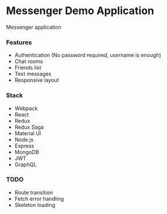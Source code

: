 # Messenger Demo Application

Messenger application

### Features
- Authentication (No password required, username is enough)
- Chat rooms
- Friends list
- Text messages
- Responsive layout

### Stack
- Webpack
- React
- Redux
- Redux Saga
- Material UI
- Node.js
- Express
- MongoDB
- JWT
- GraphQL

### TODO
- Route transition
- Fetch error handling
- Skeleton loading